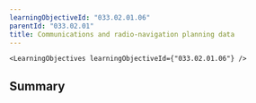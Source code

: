 ```yaml
---
learningObjectiveId: "033.02.01.06"
parentId: "033.02.01"
title: Communications and radio-navigation planning data
---
```


```tsx eval
<LearningObjectives learningObjectiveId={"033.02.01.06"} />
```

## Summary

